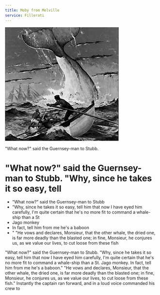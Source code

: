 ```yaml
---
title: Moby from Melville
service: Fillerati
---
```


![Moby](img/moby.png)

"What now?" said the Guernsey-man to Stubb.

<h1>"What now?" said the Guernsey-man to Stubb. "Why, since he takes it so easy, tell</h1>

<ul><li>"What now?" said the Guernsey-man to Stubb</li>

<li> "Why, since he takes it so easy, tell him that now I have eyed him carefully, I'm quite certain that he's no more fit to command a whale-ship than a St</li>

<li> Jago monkey</li>

<li> In fact, tell him from me he's a baboon</li>

<li>" "He vows and declares, Monsieur, that the other whale, the dried one, is far more deadly than the blasted one; in fine, Monsieur, he conjures us, as we value our lives, to cut loose from these fish</li></ul>

"What now?" said the Guernsey-man to Stubb. "Why, since he takes it so easy, tell him that now I have eyed him carefully, I'm quite certain that he's no more fit to command a whale-ship than a St. Jago monkey. In fact, tell him from me he's a baboon." "He vows and declares, Monsieur, that the other whale, the dried one, is far more deadly than the blasted one; in fine, Monsieur, he conjures us, as we value our lives, to cut loose from these fish." Instantly the captain ran forward, and in a loud voice commanded his crew to
